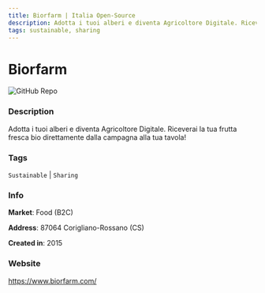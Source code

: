 ```yaml
---
title: Biorfarm | Italia Open-Source
description: Adotta i tuoi alberi e diventa Agricoltore Digitale. Riceverai la tua frutta fresca bio direttamente dalla campagna alla tua tavola!
tags: sustainable, sharing
---
```

        

# Biorfarm

![GitHub Repo](https://img.shields.io/static/v1?label=category&message=companies&color=green)

### Description

Adotta i tuoi alberi e diventa Agricoltore Digitale. Riceverai la tua frutta fresca bio direttamente dalla campagna alla tua tavola!

### Tags

`Sustainable` | `Sharing`

### Info

**Market**: Food (B2C)

**Address**:  87064 Corigliano-Rossano (CS)

**Created in**: 2015

### Website

https://www.biorfarm.com/